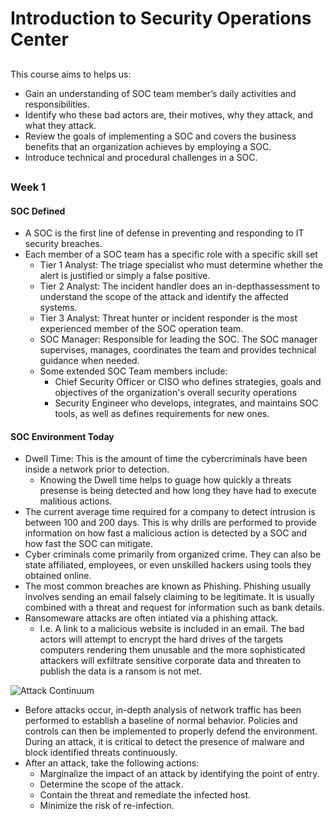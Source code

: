 # Introduction to Security Operations Center
##
This course aims to helps us: 
- Gain an understanding of SOC team member’s daily activities and responsibilities.
- Identify who these bad actors are, their motives, why they attack, and what they attack.
- Review the goals of implementing a SOC and covers the business benefits that an organization achieves by employing a SOC.
- Introduce technical and procedural challenges in a SOC.
##

### Week 1
#### SOC Defined
- A SOC is the first line of defense in preventing and responding to IT security breaches.
- Each member of a SOC team has a specific role with a specific skill set
  - Tier 1 Analyst: The triage specialist who must determine whether the alert is justified or simply a false positive.
  - Tier 2 Analyst: The incident handler does an in-depthassessment to understand the scope of the attack and identify the affected systems. 
  - Tier 3 Analyst: Threat hunter or incident responder is the most experienced member of the SOC operation team.
  - SOC Manager: Responsible for leading the SOC. The SOC manager supervises, manages, coordinates the team and provides technical guidance when needed.
  - Some extended SOC Team members include:
    - Chief Security Officer or CISO who defines strategies, goals and objectives of the organization's overall security operations
    - Security Engineer who develops, integrates, and maintains SOC tools, as well as defines requirements for new ones.

#### SOC Environment Today
- Dwell Time: This is the amount of time the cybercriminals have been inside a network prior to detection.
  - Knowing the Dwell time helps to guage how quickly a threats presense is being detected and how long they have had to execute malitious actions.
- The current average time required for a company to detect intrusion is between 100 and 200 days. This is why drills are performed to provide information on how fast a malicious action is detected by a SOC and how fast the SOC can mitigate.
- Cyber criminals come primarily from organized crime. They can also be state affiliated, employees, or even unskilled hackers using tools they obtained online.
- The most common breaches are known as Phishing. Phishing usually involves sending an email falsely claiming to be legitimate. It is usually combined with a threat and request for information such as bank details.
- Ransomeware attacks are often intiated via a phishing attack.
  - I.e. A link to a malicious website is included in an email. The bad actors will attempt to encrypt the hard drives of the targets computers rendering them unusable and the more sophisticated attackers will exfiltrate sensitive corporate data and threaten to publish the data is a ransom is not met.
    
![Attack Continuum](https://d3c33hcgiwev3.cloudfront.net/imageAssetProxy.v1/J_A_jODNRSywP4zgzTUsZw_7bb2d61f4e2143ad82b5448a21eba6f1_IINS_30_ProtectingNetworkwithFirePOWER_001.png?expiry=1713744000000&hmac=BE4uUeDLZT86jC0oUdG3Q12PISAeB6H7yFMFLlPsjRs)
- Before attacks occur, in-depth analysis of network traffic has been performed to establish a baseline of normal behavior. Policies and controls can then be implemented to properly defend the environment. During an attack, it is critical to detect the presence of malware and block identified threats continuously.
- After an attack, take the following actions:
  - Marginalize the impact of an attack by identifying the point of entry.
  - Determine the scope of the attack.
  - Contain the threat and remediate the infected host.
  - Minimize the risk of re-infection.


